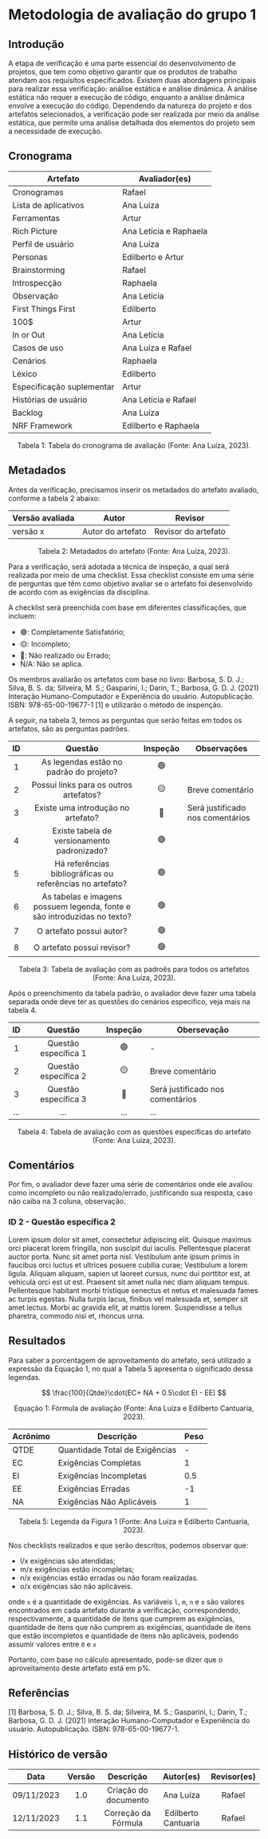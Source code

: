# Metodologia de avaliação do grupo 1

## Introdução

A etapa de verificação é uma parte essencial do desenvolvimento de projetos, que tem como objetivo garantir que os produtos de trabalho atendam aos requisitos especificados. Existem duas abordagens principais para realizar essa verificação: análise estática e análise dinâmica. A análise estática não requer a execução de código, enquanto a análise dinâmica envolve a execução do código. Dependendo da natureza do projeto e dos artefatos selecionados, a verificação pode ser realizada por meio da análise estática, que permite uma análise detalhada dos elementos do projeto sem a necessidade de execução.

## Cronograma

<center>

| Artefato                  | Avaliador(es)          |
| ------------------------- | ---------------------- |
| Cronogramas               | Rafael                 |
| Lista de aplicativos      | Ana Luiza              |
| Ferramentas               | Artur                  |
| Rich Picture              | Ana Letícia e Raphaela |
| Perfil de usuário         | Ana Luíza              |
| Personas                  | Edilberto e Artur      |
| Brainstorming             | Rafael                 |
| Introspecção              | Raphaela               |
| Observação                | Ana Letícia            |
| First Things First        | Edilberto              |
| 100$                      | Artur                  |
| In or Out                 | Ana Letícia            |
| Casos de uso              | Ana Luíza e Rafael     |
| Cenários                  | Raphaela               |
| Léxico                    | Edilberto              |
| Especificação suplementar | Artur                  |
| Histórias de usuário      | Ana Letícia e Rafael   |
| Backlog                   | Ana Luíza              |
| NRF Framework             | Edilberto e Raphaela   |

</center>

<div style="text-align: center">
<p> Tabela 1: Tabela do cronograma de avaliação (Fonte: Ana Luíza, 2023). </p>
</div>

## Metadados

Antes da verificação, precisamos inserir os metadados do artefato avaliado, conforme a tabela 2 abaixo:

<center>

| Versão avaliada | Autor             | Revisor             |
| --------------- | ----------------- | ------------------- |
| versão x        | Autor do artefato | Revisor do artefato |

</center>

<div style="text-align: center">
<p> Tabela 2: Metadados do artefato (Fonte: Ana Luíza, 2023). </p>
</div>

Para a verificação, será adotada a técnica de inspeção, a qual será realizada por meio de uma checklist. Essa checklist consiste em uma série de perguntas que têm como objetivo avaliar se o artefato foi desenvolvido de acordo com as exigências da disciplina.

A checklist será preenchida com base em diferentes classificações, que incluem:

- 🟢: Completamente Satisfatório;
- 🟡: Incompleto;
- 🔴: Não realizado ou Errado;
- N/A: Não se aplica.

Os membros avaliarão os artefatos com base no livro: Barbosa, S. D. J.; Silva, B. S. da; Silveira, M. S.; Gasparini, I.; Darin, T.; Barbosa, G. D. J. (2021) Interação Humano-Computador e Experiência do usuário. Autopublicação. ISBN: 978-65-00-19677-1 [1] e utilizarão o método de inspenção.

A seguir, na tabela 3, temos as perguntas que serão feitas em todos os artefatos, são as perguntas padrões.

<center>

|  ID   |                                 Questão                                  | Inspeção | Observações                      |
| :---: | :----------------------------------------------------------------------: | :------: | -------------------------------- |
|   1   |                 As legendas estão no padrão do projeto?                  |    🟢     |                                  |
|   2   |                  Possui links para os outros artefatos?                  |    🟡     | Breve comentário                 |
|   3   |                    Existe uma introdução no artefato?                    |    🔴     | Será justificado nos comentários |
|   4   |               Existe tabela de versionamento padronizado?                |    🟢     |                                  |
|   5   |        Há referências bibliográficas ou referências no artefato?         |    🟢     |                                  |
|   6   | As tabelas e imagens possuem legenda, fonte e são introduzidas no texto? |    🟢     |                                  |
|   7   |                         O artefato possui autor?                         |    🟢     |                                  |
|   8   |                        O artefato possui revisor?                        |    🟢     |                                  |

</center>

<div style="text-align: center">
<p> Tabela 3: Tabela de avaliação com as padroẽs para todos os artefatos (Fonte: Ana Luíza, 2023). </p>
</div>

Após o preenchimento da tabela padrão, o avaliador deve fazer uma tabela separada onde deve ter as questões do cenários especifico, veja mais na tabela 4.

<center>

|  ID   |       Questão        | Inspeção | Obersevação                      |
| :---: | :------------------: | :------: | -------------------------------- |
|   1   | Questão específica 1 |    🟢     | -                                |
|   2   | Questão específica 2 |    🟡     | Breve comentário                 |
|   3   | Questão específica 3 |    🔴     | Será justificado nos comentários |
|  ...  |         ...          |   ...    | ...                              |

</center>

<div style="text-align: center">
<p> Tabela 4: Tabela de avaliação com as questões específicas do artefato (Fonte: Ana Luíza, 2023). </p>
</div>

## Comentários

Por fim, o avaliador deve fazer uma série de comentários onde ele avaliou como incompleto ou não realizado/errado, justificando sua resposta, caso não caiba na 3 coluna, observação.

### ID 2 - Questão específica 2

Lorem ipsum dolor sit amet, consectetur adipiscing elit. Quisque maximus orci placerat lorem fringilla, non suscipit dui iaculis. Pellentesque placerat auctor porta. Nunc sit amet porta nisl. Vestibulum ante ipsum primis in faucibus orci luctus et ultrices posuere cubilia curae; Vestibulum a lorem ligula. Aliquam aliquam, sapien ut laoreet cursus, nunc dui porttitor est, at vehicula orci est ut est. Praesent sit amet nulla nec diam aliquam tempus. Pellentesque habitant morbi tristique senectus et netus et malesuada fames ac turpis egestas. Nulla turpis lacus, finibus vel malesuada et, semper sit amet lectus. Morbi ac gravida elit, at mattis lorem. Suspendisse a tellus pharetra, commodo nisi et, rhoncus urna.

## Resultados

Para saber a porcentagem de aproveitamento do artefato, será utilizado a expressão da Equação 1, no qual a Tabela 5 apresenta o significado dessa legendas.


$$ 
\frac{100}{Qtde}\cdot(EC+ NA + 0.5\cdot EI - EE)
$$
<div style="text-align: center">

<p> Equação 1: Fórmula de avaliação (Fonte: Ana Luíza e Edilberto Cantuaria, 2023). </p>

</div>


| Acrônimo | Descrição                      | Peso |
| -------- | ------------------------------ | ---- |
| QTDE     | Quantidade Total de Exigências | -    |
| EC       | Exigências Completas           | 1    |
| EI       | Exigências Incompletas         | 0.5  |
| EE       | Exigências Erradas             | -1   |
| NA       | Exigências Não Aplicáveis      | 1    |


<div style="text-align: center">
<p> Tabela 5: Legenda da Figura 1 (Fonte: Ana Luíza e Edilberto Cantuaria, 2023). </p>
</div>

Nos checklists realizados e que serão descritos, podemos observar que:

- l/x exigências são atendidas;
- m/x exigências estão incompletas;
- n/x exigências estão erradas ou não foram realizadas.
- o/x exigências são não aplicáveis.

onde `x` é a quantidade de exigências. As variáveis `l`, `m`, `n` e `o` são valores encontrados em cada artefato durante a verificação, correspondendo, respectivamente, a quantidade de itens que cumprem as exigências, quantidade de itens que não cumprem as exigências, quantidade de itens que estão incompletos e quantidade de itens não aplicáveis, podendo assumir valores entre `0` e `x`

Portanto, com base no cálculo apresentado, pode-se dizer que o aproveitamento deste artefato está em p%.

<!-- ## Acompanhamento

Para a realização do acompanhamento foi utilzado a fórmula definida na Figura 1 com o entendimento de seus acrônimos na Tabela 5, assim para facilitar o entedimento, além de dois gráficos, IFRAME 1 e com classificação por Artefato e IFRAME 2 utilizando classificação geral, também será apresentado um PDF mais detlhado com as quantidades de exigências especificas.

<iframe width="603" height="371" seamless frameborder="0" scrolling="no" src="https://docs.google.com/spreadsheets/d/e/2PACX-1vSLje-33-4aj4SHcGgK06YSXFkqTMphsVrRFA_sw7TBhmY4shl_1sIMADxWYpCO8zEv6QzwHuF5jCH2/pubchart?oid=1819530955&format=interactive"></iframe>

<div style="text-align: center">
<p> IFRAME 1: Gráfico de Exigências por Artefato(Fonte: Gabriel, 2023). </p>
</div>

<iframe width="600" height="371" seamless frameborder="0" scrolling="no" src="https://docs.google.com/spreadsheets/d/e/2PACX-1vSLje-33-4aj4SHcGgK06YSXFkqTMphsVrRFA_sw7TBhmY4shl_1sIMADxWYpCO8zEv6QzwHuF5jCH2/pubchart?oid=203718475&format=interactive"></iframe>

<div style="text-align: center">
<p> IFRAME 2: Gráfico de Exigências Geral com aplicação da fórmula (Fonte: Gabriel, 2023). </p>
</div>

Para mais detalhamentos como números de exigências completas, incompletas e erradas, o PDF da análise pode ser encontrado no link a seguir: [Clique aqui](../assets/pdfs/tabelaAcompanhamentoV1.pdf) -->

## Referências

[1] Barbosa, S. D. J.; Silva, B. S. da; Silveira, M. S.; Gasparini, I.; Darin, T.; Barbosa, G. D. J. (2021) Interação Humano-Computador e Experiência do usuário. Autopublicação. ISBN: 978-65-00-19677-1.

## Histórico de versão

|    Data    | Versão |      Descrição       |      Autor(es)      | Revisor(es) |
| :--------: | :----: | :------------------: | :-----------------: | :---------: |
| 09/11/2023 |  1.0   | Criação do documento |      Ana Luíza      |   Rafael    |
| 12/11/2023 |  1.1   | Correção da Fórmula  | Edilberto Cantuaria |   Rafael    |
